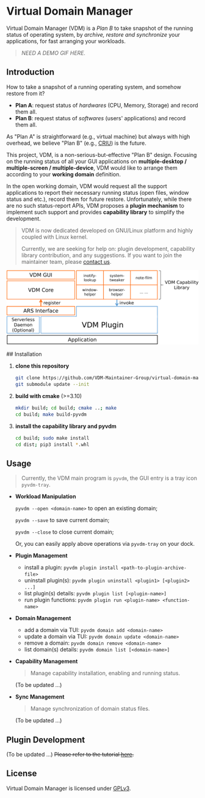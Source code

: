 # Virtual Domain Manager

Virtual Domain Manager (VDM) is a *Plan B* to take snapshot of the running status of operating system, by *archive, restore and synchronize* your applications, for fast arranging your workloads.

> *NEED A DEMO GIF HERE.*

## Introduction

How to take a snapshot of a running operating system, and somehow restore from it?

- **Plan A**: request status of *hardwares* (CPU, Memory, Storage) and record them all.
- **Plan B**: request status of *softwares* (users' applications) and record them all.

As "Plan A" is straightforward (e.g., virtual machine) but always with high overhead, we believe "Plan B" (e.g., [CRIU](https://github.com/checkpoint-restore/criu)) is the future.

This project, VDM, is a non-serious-but-effective "Plan B" design. Focusing on the running status of all your GUI applications on **multiple-desktop / multiple-screen / multiple-device**, VDM would like to arrange them according to your **working domain** definition.

In the open working domain, VDM would request all the support applications to report their necessary running status (open files, window status and etc.), record them for future restore. Unfortunately, while there are no such status-report APIs, VDM proposes a **plugin mechanism** to implement such support and provides **capability library** to simplify the development.

> VDM is now dedicated developed on GNU/Linux platform and highly coupled with Linux kernel.
>
> Currently, we are seeking for help on: plugin development, capability library contribution, and any suggestions. If you want to join the maintainer team, please [contact us](mailto:sudofree_at_163_com).

<p align="center">
  <img src="./previews/structure.png" width="650px" />
</p>
## Installation

1. **clone this repository**

   ```bash
   git clone https://github.com/VDM-Maintainer-Group/virtual-domain-manager.git --depth=1
   git submodule update --init
   ```

2. **build with cmake** (>=3.10)

   ```bash
   mkdir build; cd build; cmake ..; make
   cd build; make build-pyvdm
   ```

3. **install the capability library and pyvdm**

   ```bash
   cd build; sudo make install
   cd dist; pip3 install *.whl
   ```

## Usage

> Currently, the VDM main program is `pyvdm`, the GUI entry is a tray icon `pyvdm-tray`.

- **Workload Manipulation**

  `pyvdm --open <domain-name>` to open an existing domain;

  `pyvdm --save` to save current domain;

  `pyvdm --close` to close current domain;

  Or, you can easily apply above operations via `pyvdm-tray` on your dock.

- **Plugin Management**

  - install a plugin: `pyvdm plugin install <path-to-plugin-archive-file>`
  - uninstall plugin(s): `pyvdm plugin uninstall <plugin1> [<plugin2> ...]`
  - list plugin(s) details: `pyvdm plugin list [<plugin-name>]`
  - run plugin functions: `pyvdm plugin run <plugin-name> <function-name>`

- **Domain Management**

  - add a domain via TUI: `pyvdm domain add <domain-name>`
  - update a domain via TUI: `pyvdm domain update <domain-name>`
  - remove a domain: `pyvdm domain remove <domain-name>`
  - list domain(s) details: `pyvdm domain list [<domain-name>]`

- **Capability Management**

  > Manage capability installation, enabling and running status.

  (To be updated ...)

- **Sync Management**

  > Manage synchronization of domain status files.

  (To be updated ...)

## Plugin Development

(To be updated ...) ~~Please refer to the tutorial [here](https://github.com/VDM-Maintainer-Group/vdm-plugin-template).~~

## License

Virtual Domain Manager is licensed under [GPLv3](LICENSE).
